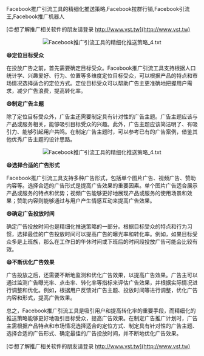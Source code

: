 Facebook推广引流工具的精细化推送策略,Facebook拉群行销,Facebook引流王,Facebook推广机器人

[😍想了解推广相关软件的朋友请登录 http://www.vst.tw](http://www.vst.tw)

 <center><img src="https://vst.tw/MP4/tuiguang/png/1.png" alt="Facebook推广引流工具的精细化推送策略_4.txt"></center>

**😄定位目标受众**

在投放广告之前，首先需要确定目标受众。Facebook推广引流工具支持根据人口统计学、兴趣爱好、行为、位置等多维度定位目标受众，可以根据产品的特点和市场情况选择适合的定位方式。定位目标受众可以帮助广告主更准确地把握用户需求，减少广告浪费，提高转化率。

**😄制定广告主题**

除了定位目标受众外，广告主还需要制定具有针对性的广告主题。广告主题应该与产品或服务相关，能够吸引目标受众的兴趣。此外，广告主题应该简洁明了、有吸引力、能够引起用户共鸣。在制定广告主题时，可以参考已有的广告案例，借鉴其他优秀广告主题的设计思路。

 <center><img src="https://vst.tw/MP4/tuiguang/png/2.png" alt="Facebook推广引流工具的精细化推送策略_4.txt"></center>

**😄选择合适的广告形式**

Facebook推广引流工具支持多种广告形式，包括单个图片广告、视频广告、赞助内容等。选择合适的广告形式是提高广告效果的重要因素。单个图片广告适合展示产品或服务的特点和优势；视频广告能够更好地展现产品或服务的使用场景和效果；赞助内容则能够通过与用户产生情感互动来提高广告效果。

**😄确定广告投放时间**

确定广告投放时间也是精细化推送策略的一部分。根据目标受众的特点和行为习惯，选择最佳的广告投放时间可以提高广告的曝光率和转化率。例如，如果目标受众多是上班族，那么在工作日的午休时间或下班后的时间段投放广告可能会比较有效。

**😄不断优化广告效果**

广告投放之后，还需要不断地监测和优化广告效果，以提高广告效果。广告主可以通过监测广告曝光率、点击率、转化率等指标来评估广告效果，并根据实际情况进行调整和优化。例如，根据用户反馈对广告主题、投放时间等进行调整，优化广告内容和形式，提高广告效果。

总之，Facebook推广引流工具是吸引用户和提高转化率的重要手段，而精细化的推送策略能够更好地吸引目标受众，提高广告效果。在制定广告推广计划时，广告主需根据产品特点和市场情况选择适合的定位方式、制定具有针对性的广告主题、选择合适的广告形式、确定最佳的广告投放时间，并不断地优化广告效果。

[😍想了解推广相关软件的朋友请登录 http://www.vst.tw](http://www.vst.tw)



